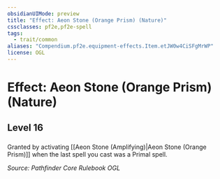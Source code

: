 ```yaml
---
obsidianUIMode: preview
title: "Effect: Aeon Stone (Orange Prism) (Nature)"
cssclasses: pf2e,pf2e-spell
tags:
  - trait/common
aliases: "Compendium.pf2e.equipment-effects.Item.etJW0w4CiSFgMrWP"
license: OGL
---
```

# Effect: Aeon Stone (Orange Prism) (Nature)
## Level 16
### 






Granted by activating [[Aeon Stone (Amplifying)|Aeon Stone (Orange Prism)]] when the last spell you cast was a Primal spell.

*Source: Pathfinder Core Rulebook*
*OGL*